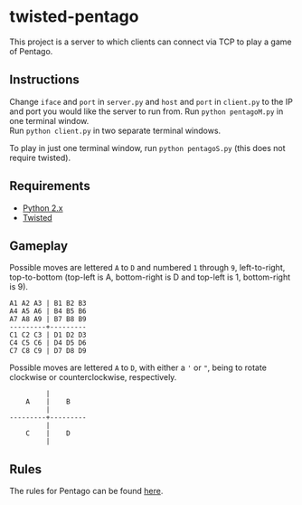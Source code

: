 twisted-pentago
=================

This project is a server to which clients can connect via TCP to play a game of Pentago.

## Instructions
Change `iface` and `port` in `server.py` and `host` and `port` in `client.py` to the IP and port you would like the server to run from.
Run `python pentagoM.py` in one terminal window.   
Run `python client.py` in two separate terminal windows.

To play in just one terminal window, run `python pentagoS.py` (this does not require twisted).

## Requirements
*   [Python 2.x](https://www.python.org/)
*   [Twisted](https://twistedmatrix.com/)

## Gameplay
Possible moves are lettered `A` to `D` and numbered `1` through `9`, left-to-right, top-to-bottom (top-left is A, bottom-right is D and top-left is 1, bottom-right is 9).

    A1 A2 A3 | B1 B2 B3
    A4 A5 A6 | B4 B5 B6
    A7 A8 A9 | B7 B8 B9
    ---------+---------
    C1 C2 C3 | D1 D2 D3
    C4 C5 C6 | D4 D5 D6
    C7 C8 C9 | D7 D8 D9

Possible moves are lettered `A` to `D`, with either a `'` or `"`, being to rotate clockwise or counterclockwise, respectively.

             |
        A    |    B 
             |
    ---------+---------
             |
        C    |    D
             |
             
## Rules
The rules for Pentago can be found [here](http://www.mindtwisterusa.com/pdfs/Strategy_Guide.pdf).
             
